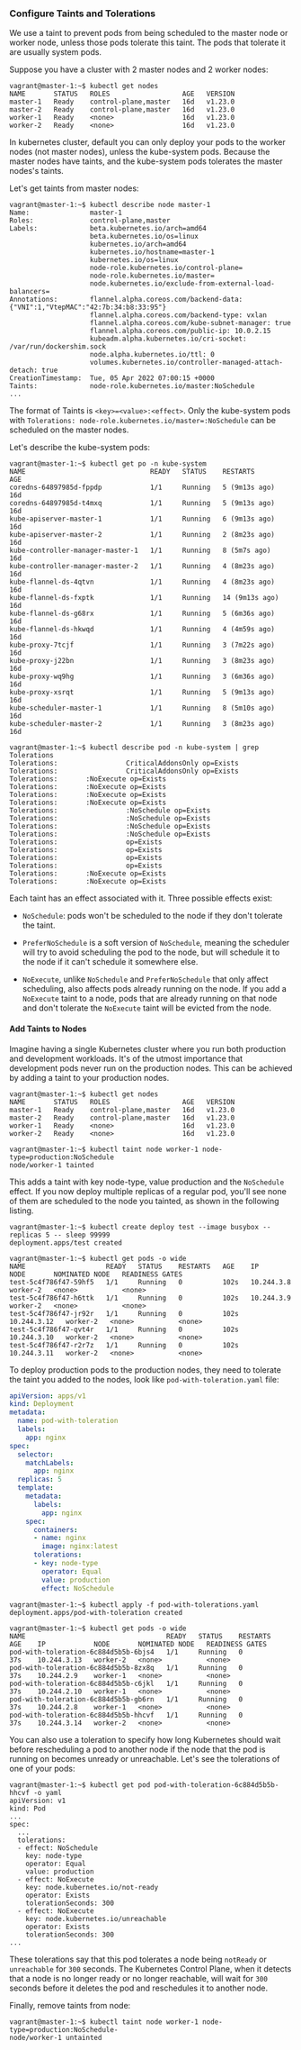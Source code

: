 ### Configure Taints and Tolerations

We use a taint to prevent pods from being scheduled to the master node or worker node, unless those pods tolerate this taint. The pods that tolerate it are usually system pods.

Suppose you have a cluster with 2 master nodes and 2 worker nodes:

```
vagrant@master-1:~$ kubectl get nodes
NAME       STATUS   ROLES                  AGE   VERSION
master-1   Ready    control-plane,master   16d   v1.23.0
master-2   Ready    control-plane,master   16d   v1.23.0
worker-1   Ready    <none>                 16d   v1.23.0
worker-2   Ready    <none>                 16d   v1.23.0
```

In kubernetes cluster, default you can only deploy your pods to the worker nodes (not master nodes), unless the kube-system pods. Because the master nodes have taints, and the kube-system pods tolerates the master nodes's taints.

Let's get taints from master nodes:

```
vagrant@master-1:~$ kubectl describe node master-1
Name:               master-1
Roles:              control-plane,master
Labels:             beta.kubernetes.io/arch=amd64
                    beta.kubernetes.io/os=linux
                    kubernetes.io/arch=amd64
                    kubernetes.io/hostname=master-1
                    kubernetes.io/os=linux
                    node-role.kubernetes.io/control-plane=
                    node-role.kubernetes.io/master=
                    node.kubernetes.io/exclude-from-external-load-balancers=
Annotations:        flannel.alpha.coreos.com/backend-data: {"VNI":1,"VtepMAC":"42:7b:34:b8:33:95"}
                    flannel.alpha.coreos.com/backend-type: vxlan
                    flannel.alpha.coreos.com/kube-subnet-manager: true
                    flannel.alpha.coreos.com/public-ip: 10.0.2.15
                    kubeadm.alpha.kubernetes.io/cri-socket: /var/run/dockershim.sock
                    node.alpha.kubernetes.io/ttl: 0
                    volumes.kubernetes.io/controller-managed-attach-detach: true
CreationTimestamp:  Tue, 05 Apr 2022 07:00:15 +0000
Taints:             node-role.kubernetes.io/master:NoSchedule
...
```

The format of Taints is `<key>=<value>:<effect>`. Only the kube-system pods with `Tolerations: node-role.kubernetes.io/master=:NoSchedule` can be scheduled on the master nodes.

Let's describe the kube-system pods:

```
vagrant@master-1:~$ kubectl get po -n kube-system
NAME                               READY   STATUS    RESTARTS         AGE
coredns-64897985d-fppdp            1/1     Running   5 (9m13s ago)    16d
coredns-64897985d-t4mxq            1/1     Running   5 (9m13s ago)    16d
kube-apiserver-master-1            1/1     Running   6 (9m13s ago)    16d
kube-apiserver-master-2            1/1     Running   2 (8m23s ago)    16d
kube-controller-manager-master-1   1/1     Running   8 (5m7s ago)     16d
kube-controller-manager-master-2   1/1     Running   4 (8m23s ago)    16d
kube-flannel-ds-4qtvn              1/1     Running   4 (8m23s ago)    16d
kube-flannel-ds-fxptk              1/1     Running   14 (9m13s ago)   16d
kube-flannel-ds-g68rx              1/1     Running   5 (6m36s ago)    16d
kube-flannel-ds-hkwqd              1/1     Running   4 (4m59s ago)    16d
kube-proxy-7tcjf                   1/1     Running   3 (7m22s ago)    16d
kube-proxy-j22bn                   1/1     Running   3 (8m23s ago)    16d
kube-proxy-wq9hg                   1/1     Running   3 (6m36s ago)    16d
kube-proxy-xsrqt                   1/1     Running   5 (9m13s ago)    16d
kube-scheduler-master-1            1/1     Running   8 (5m10s ago)    16d
kube-scheduler-master-2            1/1     Running   3 (8m23s ago)    16d

vagrant@master-1:~$ kubectl describe pod -n kube-system | grep Tolerations
Tolerations:                 CriticalAddonsOnly op=Exists
Tolerations:                 CriticalAddonsOnly op=Exists
Tolerations:       :NoExecute op=Exists
Tolerations:       :NoExecute op=Exists
Tolerations:       :NoExecute op=Exists
Tolerations:       :NoExecute op=Exists
Tolerations:                 :NoSchedule op=Exists
Tolerations:                 :NoSchedule op=Exists
Tolerations:                 :NoSchedule op=Exists
Tolerations:                 :NoSchedule op=Exists
Tolerations:                 op=Exists
Tolerations:                 op=Exists
Tolerations:                 op=Exists
Tolerations:                 op=Exists
Tolerations:       :NoExecute op=Exists
Tolerations:       :NoExecute op=Exists
```

Each taint has an effect associated with it. Three possible effects exist:

- `NoSchedule`: pods won't be scheduled to the node if they don't tolerate the taint.

- `PreferNoSchedule` is a soft version of `NoSchedule`, meaning the scheduler will try to avoid scheduling the pod to the node, but will schedule it to the node if it can't schedule it somewhere else.

- `NoExecute`, unlike `NoSchedule` and `PreferNoSchedule` that only affect scheduling, also affects pods already running on the node. If you add a `NoExecute` taint to a node, pods that are already running on that node and don't tolerate the `NoExecute` taint will be evicted from the node.

#### Add Taints to Nodes

Imagine having a single Kubernetes cluster where you run both production and development workloads. It's of the utmost importance that development pods never run on the production nodes. This can be achieved by adding a taint to your production nodes.

```
vagrant@master-1:~$ kubectl get nodes
NAME       STATUS   ROLES                  AGE   VERSION
master-1   Ready    control-plane,master   16d   v1.23.0
master-2   Ready    control-plane,master   16d   v1.23.0
worker-1   Ready    <none>                 16d   v1.23.0
worker-2   Ready    <none>                 16d   v1.23.0

vagrant@master-1:~$ kubectl taint node worker-1 node-type=production:NoSchedule
node/worker-1 tainted
```

This adds a taint with key node-type, value production and the `NoSchedule` effect. If you now deploy multiple replicas of a regular pod, you'll see none of them are scheduled to the node you tainted, as shown in the following listing.

```
vagrant@master-1:~$ kubectl create deploy test --image busybox --replicas 5 -- sleep 99999
deployment.apps/test created

vagrant@master-1:~$ kubectl get pods -o wide
NAME                    READY   STATUS    RESTARTS   AGE    IP            NODE       NOMINATED NODE   READINESS GATES
test-5c4f786f47-59hf5   1/1     Running   0          102s   10.244.3.8    worker-2   <none>           <none>
test-5c4f786f47-h6ttk   1/1     Running   0          102s   10.244.3.9    worker-2   <none>           <none>
test-5c4f786f47-jr92r   1/1     Running   0          102s   10.244.3.12   worker-2   <none>           <none>
test-5c4f786f47-qvt4r   1/1     Running   0          102s   10.244.3.10   worker-2   <none>           <none>
test-5c4f786f47-r2r7z   1/1     Running   0          102s   10.244.3.11   worker-2   <none>           <none>
```

To deploy production pods to the production nodes, they need to tolerate the taint you added to the nodes, look like `pod-with-toleration.yaml` file: 

```yaml
apiVersion: apps/v1
kind: Deployment
metadata:
  name: pod-with-toleration
  labels:
    app: nginx
spec:
  selector:
    matchLabels:
      app: nginx
  replicas: 5
  template:
    metadata:
      labels:
        app: nginx
    spec:
      containers:
      - name: nginx
        image: nginx:latest
      tolerations:
      - key: node-type
        operator: Equal
        value: production
        effect: NoSchedule
```

```
vagrant@master-1:~$ kubectl apply -f pod-with-tolerations.yaml 
deployment.apps/pod-with-toleration created

vagrant@master-1:~$ kubectl get pods -o wide
NAME                                   READY   STATUS    RESTARTS   AGE    IP            NODE       NOMINATED NODE   READINESS GATES
pod-with-toleration-6c884d5b5b-6bjs4   1/1     Running   0          37s    10.244.3.13   worker-2   <none>           <none>
pod-with-toleration-6c884d5b5b-8zx8q   1/1     Running   0          37s    10.244.2.9    worker-1   <none>           <none>
pod-with-toleration-6c884d5b5b-c6jkl   1/1     Running   0          37s    10.244.2.10   worker-1   <none>           <none>
pod-with-toleration-6c884d5b5b-gb6rn   1/1     Running   0          37s    10.244.2.8    worker-1   <none>           <none>
pod-with-toleration-6c884d5b5b-hhcvf   1/1     Running   0          37s    10.244.3.14   worker-2   <none>           <none>
```

You can also use a toleration to specify how long Kubernetes should wait before rescheduling a pod to another node if the node that the pod is running on becomes unready or unreachable. Let's see the tolerations of one of your pods:

```
vagrant@master-1:~$ kubectl get pod pod-with-toleration-6c884d5b5b-hhcvf -o yaml
apiVersion: v1
kind: Pod
...
spec:
  ...
  tolerations:
  - effect: NoSchedule
    key: node-type
    operator: Equal
    value: production
  - effect: NoExecute
    key: node.kubernetes.io/not-ready
    operator: Exists
    tolerationSeconds: 300
  - effect: NoExecute
    key: node.kubernetes.io/unreachable
    operator: Exists
    tolerationSeconds: 300
...
```

These tolerations say that this pod tolerates a node being `notReady` or `unreachable` for `300` seconds. The Kubernetes Control Plane, when it detects that a node is no longer ready or no longer reachable, will wait for `300` seconds before it deletes the pod and reschedules it to another node.

Finally, remove taints from node:

```
vagrant@master-1:~$ kubectl taint node worker-1 node-type=production:NoSchedule-
node/worker-1 untainted
```